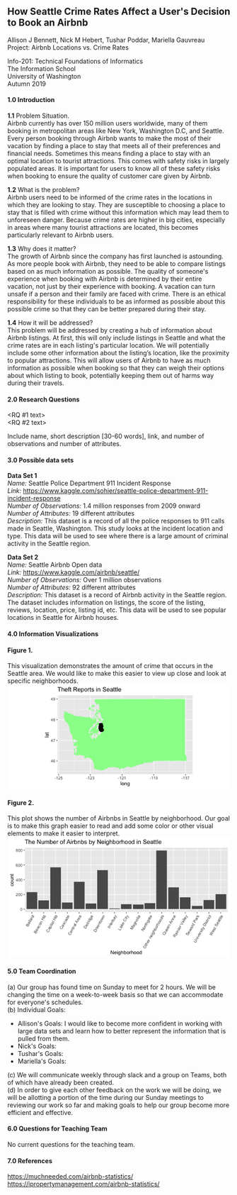 ## How Seattle Crime Rates Affect a User's Decision to Book an Airbnb
Allison J Bennett, Nick M Hebert, Tushar Poddar, Mariella Gauvreau   
Project: Airbnb Locations vs. Crime Rates

Info-201: Technical Foundations of Informatics  
The Information School  
University of Washington  
Autumn 2019

#### 1.0 Introduction   
  **1.1** Problem Situation.  
  Airbnb currently has over 150 million users worldwide, many of them booking in metropolitan areas like New York, Washington D.C, and Seattle. Every person booking through Airbnb wants to make the most of their vacation by finding a place to stay that meets all of their preferences and financial needs. Sometimes this means finding a place to stay with an optimal location to tourist attractions. This comes with safety risks in largely populated areas. It is important for users to know all of these safety risks when booking to ensure the quality of customer care given by Airbnb.  

  **1.2** What is the problem?  
  Airbnb users need to be informed of the crime rates in the locations in which they are looking to stay. They are susceptible to choosing a place to stay that is filled with crime without this information which may lead them to unforeseen danger. Because crime rates are higher in big cities, especially in areas where many tourist attractions are located, this becomes particularly relevant to Airbnb users.  

  **1.3** Why does it matter?  
  The growth of Airbnb since the company has first launched is astounding. As more people book with Airbnb, they need to be able to compare listings based on as much information as possible. The quality of someone's experience when booking with Airbnb is determined by their entire vacation, not just by their experience with booking. A vacation can turn unsafe if a person and their family are faced with crime. There is an ethical responsibility for these individuals to be as informed as possible about this possible crime so that they can be better prepared during their stay. 

  **1.4** How it will be addressed?  
  This problem will be addressed by creating a hub of information about Airbnb listings. At first, this will only include listings in Seattle and what the crime rates are in each listing's particular location. We will potentially include some other information about the listing’s location, like the proximity to popular attractions. This will allow users of Airbnb to have as much information as possible when booking so that they can weigh their options about which listing to book, potentially keeping them out of harms way during their travels.

#### 2.0 Research Questions   
  <RQ #1 text>  
  <RQ #2 text>

 Include name, short description [30-60 words], link, and number of observations and number of attributes.

#### 3.0 Possible data sets  
  **Data Set 1**  
  *Name:* Seattle Police Department 911 Incident Response  
  *Link:* https://www.kaggle.com/sohier/seattle-police-department-911-incident-response  
  *Number of Observations:* 1.4 million responses from 2009 onward  
  *Number of Attributes:* 19 different attributes  
  *Description:* This dataset is a record of all the police responses to 911 calls made in Seattle, Washington. This study looks at the incident location and type. This data will be used to see where there is a large amount of criminal activity in the Seattle region.

  **Data Set 2**   
  *Name:* Seattle Airbnb Open data  
  *Link:* https://www.kaggle.com/airbnb/seattle/  
  *Number of Observations:* Over 1 million observations  
  *Number of Attributes:* 92 different attributes  
  *Description:* This dataset is a record of Airbnb activity in the Seattle region. The dataset includes information on listings, the score of the listing, reviews, location, price, listing id, etc. This data will be used to see popular locations in Seattle for Airbnb houses.

#### 4.0 Information Visualizations

#### Figure 1.
This visualization demonstrates the amount of crime that occurs in the Seattle area. We would like to make this easier to view up close and look at specific neighborhoods.
![wash_plot](pics/wash_plot.png)

#### Figure 2.
This plot shows the number of Airbnbs in Seattle by neighborhood. Our goal is to make this graph easier to read and add some color or other visual elements to make it easier to interpret.
![airbnb_plot](pics/airbnb_plot.png)

#### 5.0 Team Coordination  
(a) Our group has found time on Sunday to meet for 2 hours. We will be changing the time on a week-to-week basis so that we can accommodate for everyone's schedules.  
(b) Individual Goals:  
  - Allison's Goals: I would like to become more confident in working with large data sets and learn how to better represent the information that is pulled from them.  
  - Nick's Goals:
  - Tushar's Goals:
  - Mariella's Goals:   

(c) We will communicate weekly through slack and a group on Teams, both of which have already been created.  
(d) In order to give each other feedback on the work we will be doing, we will be allotting a portion of the time during our Sunday meetings to reviewing our work so far and making goals to help our group become more efficient and effective.


#### 6.0 Questions for Teaching Team
  No current questions for the teaching team.

#### 7.0 References
https://muchneeded.com/airbnb-statistics/  
https://ipropertymanagement.com/airbnb-statistics/
